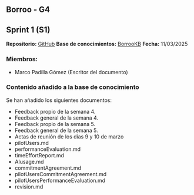 ## Borroo - G4
## Sprint 1 (S1)

**Repositorio:** [GitHub](https://github.com/ISPP-2425-G4/borroo)
**Base de conocimientos:** [BorrooKB](https://borrookb.netlify.app/)
**Fecha:** 11/03/2025

### Miembros:
- Marco Padilla Gómez (Escritor del documento)


### Contenido añadido a la base de conocimiento

Se han añadido los siguientes documentos:
- Feedback propio de la semana 4.
- Feedback general de la semana 4.
- Feedback propio de la semana 5. 
- Feedback general de la semana 5.
- Actas de reunión de los días 9 y 10 de marzo
- pilotUsers.md
- performanceEvaluation.md
- timeEffortReport.md
- AIusage.md
- commitmentAgreement.md
- pilotUsersCommitmentAgreement.md
- pilotUsersPerformanceEvaluation.md
- revision.md